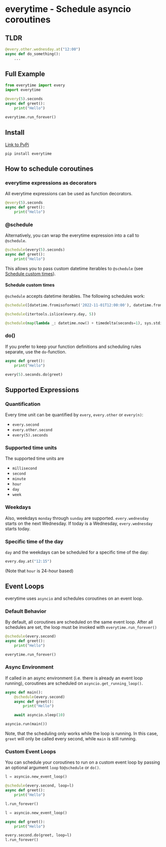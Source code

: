# everytime - Schedule asyncio coroutines

## TLDR
```python
@every.other.wednesday.at("12:00")
async def do_something():
    ...
```

## Full Example
```python
from everytime import every
import everytime

@every(5).seconds
async def greet():
    print("Hello")

everytime.run_forever()
```

## Install
[Link to PyPi](https://pypi.org/project/everytime/)
```
pip install everytime
```

## How to schedule coroutines

### everytime expressions as decorators
All everytime expressions can be used as function decorators.
```python
@every(5).seconds
async def greet():
    print("Hello")
```

### @schedule
Alternatively, you can wrap the everytime expression into a call to `@schedule`.
```python
@schedule(every(5).seconds)
async def greet():
    print("Hello")
```
This allows you to pass custom datetime iterables to `@schedule` (see [Schedule custom times](#schedule-custom-times)).

<a id="schedule-custom-times"/>

#### Schedule custom times
`@schedule` accepts datetime iterables. The following schedules work:
```python
@schedule([datetime.fromisoformat('2022-11-01T12:00:00'), datetime.fromisoformat('2023-01-01T12:00:00')])

@schedule(itertools.islice(every.day, 5))

@schedule(map(lambda _: datetime.now() + timedelta(seconds=1), sys.stdin))
```

### do()
If you prefer to keep your function definitions and scheduling rules separate, use the `do`-function.
```python
async def greet():
    print("Hello")

every(5).seconds.do(greet)
```

## Supported Expressions

### Quantification
Every time unit can be quantified by `every`, `every.other` or `every(n)`:
- `every.second`
- `every.other.second`
- `every(5).seconds`

### Supported time units
The supported time units are
- `millisecond`
- `second`
- `minute`
- `hour`
- `day`
- `week`

### Weekdays
Also, weekdays `monday` through `sunday` are supported. `every.wednesday` starts on the next Wednesday. If today is a Wednesday, `every.wednesday` starts today.

### Specific time of the day
`day` and the weekdays can be scheduled for a specific time of the day:
```python
every.day.at("12:15")
```
(Note that `hour` is 24-hour based)

## Event Loops
everytime uses `asyncio` and schedules coroutines on an event loop.

### Default Behavior
By default, all coroutines are scheduled on the same event loop. After all schedules are set, the loop must be invoked with `everytime.run_forever()`
```python
@schedule(every.second)
async def greet():
    print("Hello")

everytime.run_forever()
```


### Async Environment
If called in an async environment (i.e. there is already an event loop running), coroutines are scheduled on `asyncio.get_running_loop()`.

```python
async def main():
    @schedule(every.second)
    async def greet():
        print("Hello")

    await asyncio.sleep(10)

asyncio.run(main())
```

Note, that the scheduling only works while the loop is running. In this case, `greet` will only be called every second, while `main` is still running.

### Custom Event Loops
You can schedule your coroutines to run on a custom event loop by passing an optional argument `loop` to`@schedule` or `do()`.

```python
l = asyncio.new_event_loop()

@schedule(every.second, loop=l)
async def greet():
    print("Hello")

l.run_forever()
```

```python
l = asyncio.new_event_loop()

async def greet():
    print("Hello")

every.second.do(greet, loop=l)
l.run_forever()
```
